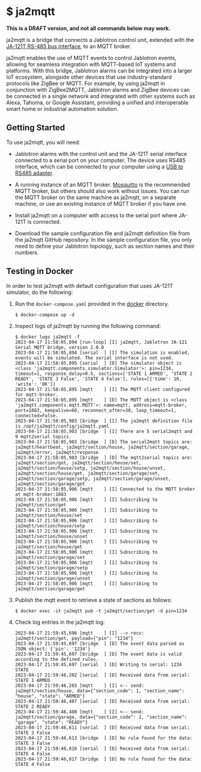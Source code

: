 # $ ja2mqtt

**This is a DRAFT version, and not all commands below may work.**

ja2mqtt is a bridge that connects a Jablotron control unit, extended with the [JA-121T RS-485 bus interface](https://www.jablotron.com/en/produkt/rs-485-bus-interface-426/), to an MQTT broker.

ja2mqtt enables the use of MQTT events to control Jablotron events, allowing for seamless integration with MQTT-based IoT systems and platforms. With this bridge, Jablotron alarms can be integrated into a larger IoT ecosystem, alongside other devices that use industry-standard protocols like ZigBee or MQTT. For example, by using ja2mqtt in conjunction with ZigBee2MQTT, Jablotron alarms and ZigBee devices can be connected in a single network and integrated with other systems such as Alexa, Tahoma, or Google Assistant, providing a unified and interoperable smart home or industrial automation solution.

## Getting Started

To use ja2mqtt, you will need:

* Jablotron alarms with the control unit and the JA-121T serial interface connected to a serial port on your computer. The device uses RS485 interface, which can be connected to your computer using a [USB to RS485 adapter](https://www.aliexpress.com/w/wholesale-ch340-usb-rs485.html).

* A running instance of an MQTT broker. [Mosquitto](https://mosquitto.org/) is the recommended MQTT broker, but others should also work without issues. You can run the MQTT broker on the same machine as ja2mqtt, on a separate machine, or use an existing instance of MQTT broker if you have one.

* Install ja2mqtt on a computer with access to the serial port where JA-121T is connected.

* Download the sample configuration file and ja2mqtt definition file from the ja2mqtt GitHub repository. In the sample configuration file, you only need to define your Jablotron topology, such as section names and their numbers.

## Testing in Docker

In order to test ja2mqtt with default configuration that uses JA-121T simulator, do the following:

1. Run the `docker-compose.yaml` provided in the [docker](https://github.com/tomvit/ja2mqtt/tree/master/docker) directory.

   ```
   $ docker-compose up -d
   ```

2. Inspect logs of ja2mqtt by running the following command:

   ```
   $ docker logs ja2mqtt -f
   2023-04-17 21:58:05,894 [run-loop] [I] ja2mqtt, Jablotron JA-121 Serial MQTT bridge, version 2.0.0
   2023-04-17 21:58:05,894 [serial  ] [I] The simulation is enabled, events will be simulated. The serial interface is not used.
   2023-04-17 21:58:05,895 [serial  ] [D] The simulator object is <class 'ja2mqtt.components.simulator.Simulator'>: pin=1234, timeout=1, response_delay=0.5, sections=['STATE 1 ARMED', 'STATE 2 READY', 'STATE 3 False', 'STATE 4 False'], rules=[{'time': 10, 'write': 'OK'}]
   2023-04-17 21:58:05,895 [mqtt    ] [I] The MQTT client configured for mqtt-broker.
   2023-04-17 21:58:05,895 [mqtt    ] [D] The MQTT object is <class 'ja2mqtt.components.mqtt.MQTT'>: name=mqtt, address=mqtt-broker, port=1883, keepalive=60, reconnect_after=30, loop_timeout=1, connected=False.
   2023-04-17 21:58:05,903 [bridge  ] [I] The ja2mqtt definition file is /opt/ja2mqtt/config/ja2mqtt.yaml
   2023-04-17 21:58:05,903 [bridge  ] [I] There are 5 serial2mqtt and 9 mqtt2serial topics.
   2023-04-17 21:58:05,903 [bridge  ] [D] The serial2mqtt topics are: ja2mqtt/heartbeat, ja2mqtt/section/house, ja2mqtt/section/garage, ja2mqtt/error, ja2mqtt/response
   2023-04-17 21:58:05,903 [bridge  ] [D] The mqtt2serial topics are: ja2mqtt/section/get, ja2mqtt/section/house/set, ja2mqtt/section/house/setp, ja2mqtt/section/house/unset, ja2mqtt/section/house/get, ja2mqtt/section/garage/set, ja2mqtt/section/garage/setp, ja2mqtt/section/garage/unset, ja2mqtt/section/garage/get
   2023-04-17 21:58:05,906 [mqtt    ] [I] Connected to the MQTT broker at mqtt-broker:1883
   2023-04-17 21:58:05,906 [mqtt    ] [I] Subscribing to ja2mqtt/section/get
   2023-04-17 21:58:05,906 [mqtt    ] [I] Subscribing to ja2mqtt/section/house/set
   2023-04-17 21:58:05,906 [mqtt    ] [I] Subscribing to ja2mqtt/section/house/setp
   2023-04-17 21:58:05,906 [mqtt    ] [I] Subscribing to ja2mqtt/section/house/unset
   2023-04-17 21:58:05,906 [mqtt    ] [I] Subscribing to ja2mqtt/section/house/get
   2023-04-17 21:58:05,906 [mqtt    ] [I] Subscribing to ja2mqtt/section/garage/set
   2023-04-17 21:58:05,906 [mqtt    ] [I] Subscribing to ja2mqtt/section/garage/setp
   2023-04-17 21:58:05,906 [mqtt    ] [I] Subscribing to ja2mqtt/section/garage/unset
   2023-04-17 21:58:05,906 [mqtt    ] [I] Subscribing to ja2mqtt/section/garage/get
   ```

3. Publish the mqtt event to retrieve a state of sections as follows:

   ```
   $ docker exec -it ja2mqtt pub -t ja2mqtt/section/get -d pin=1234
   ```

4. Check log entries in the ja2mqtt log:

   ```
   2023-04-17 21:59:45,696 [mqtt    ] [I] --> recv: ja2mqtt/section/get, payload={"pin": "1234"}
   2023-04-17 21:59:45,697 [bridge  ] [D] The event data parsed as JSON object: {'pin': '1234'}
   2023-04-17 21:59:45,697 [bridge  ] [D] The event data is valid according to the defined rules.
   2023-04-17 21:59:45,697 [serial  ] [D] Writing to serial: 1234 STATE
   2023-04-17 21:59:46,202 [serial  ] [D] Received data from serial: STATE 1 ARMED
   2023-04-17 21:59:46,203 [mqtt    ] [I] <-- send: ja2mqtt/section/house, data={"section_code": 1, "section_name": "house", "state": "ARMED"}
   2023-04-17 21:59:46,407 [serial  ] [D] Received data from serial: STATE 2 READY
   2023-04-17 21:59:46,408 [mqtt    ] [I] <-- send: ja2mqtt/section/garage, data={"section_code": 2, "section_name": "garage", "state": "READY"}
   2023-04-17 21:59:46,611 [serial  ] [D] Received data from serial: STATE 3 False
   2023-04-17 21:59:46,613 [bridge  ] [D] No rule found for the data: STATE 3 False
   2023-04-17 21:59:46,816 [serial  ] [D] Received data from serial: STATE 4 False
   2023-04-17 21:59:46,817 [bridge  ] [D] No rule found for the data: STATE 4 False
   ```



